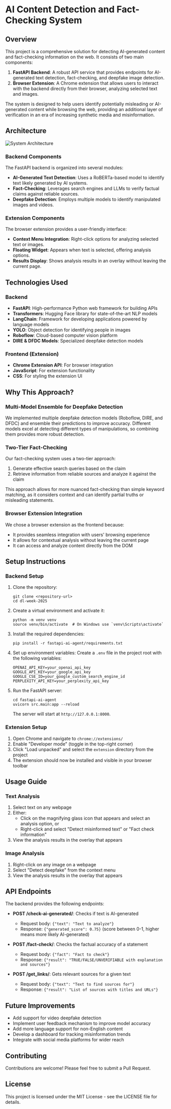 # AI Content Detection and Fact-Checking System

## Overview

This project is a comprehensive solution for detecting AI-generated content and fact-checking information on the web. It consists of two main components:

1. **FastAPI Backend**: A robust API service that provides endpoints for AI-generated text detection, fact-checking, and deepfake image detection.
2. **Browser Extension**: A Chrome extension that allows users to interact with the backend directly from their browser, analyzing selected text and images.

The system is designed to help users identify potentially misleading or AI-generated content while browsing the web, providing an additional layer of verification in an era of increasing synthetic media and misinformation.

## Architecture

![System Architecture](https://i.imgur.com/placeholder.png)

### Backend Components

The FastAPI backend is organized into several modules:

- **AI-Generated Text Detection**: Uses a RoBERTa-based model to identify text likely generated by AI systems.
- **Fact-Checking**: Leverages search engines and LLMs to verify factual claims against reliable sources.
- **Deepfake Detection**: Employs multiple models to identify manipulated images and videos.

### Extension Components

The browser extension provides a user-friendly interface:

- **Context Menu Integration**: Right-click options for analyzing selected text or images.
- **Floating Widget**: Appears when text is selected, offering analysis options.
- **Results Display**: Shows analysis results in an overlay without leaving the current page.

## Technologies Used

### Backend

- **FastAPI**: High-performance Python web framework for building APIs
- **Transformers**: Hugging Face library for state-of-the-art NLP models
- **LangChain**: Framework for developing applications powered by language models
- **YOLO**: Object detection for identifying people in images
- **Roboflow**: Cloud-based computer vision platform
- **DIRE & DFDC Models**: Specialized deepfake detection models

### Frontend (Extension)

- **Chrome Extension API**: For browser integration
- **JavaScript**: For extension functionality
- **CSS**: For styling the extension UI

## Why This Approach?

### Multi-Model Ensemble for Deepfake Detection

We implemented multiple deepfake detection models (Roboflow, DIRE, and DFDC) and ensemble their predictions to improve accuracy. Different models excel at detecting different types of manipulations, so combining them provides more robust detection.

### Two-Tier Fact-Checking

Our fact-checking system uses a two-tier approach:

1. Generate effective search queries based on the claim
2. Retrieve information from reliable sources and analyze it against the claim

This approach allows for more nuanced fact-checking than simple keyword matching, as it considers context and can identify partial truths or misleading statements.

### Browser Extension Integration

We chose a browser extension as the frontend because:

- It provides seamless integration with users' browsing experience
- It allows for contextual analysis without leaving the current page
- It can access and analyze content directly from the DOM

## Setup Instructions

### Backend Setup

1. Clone the repository:

   ```
   git clone <repository-url>
   cd dl-week-2025
   ```

2. Create a virtual environment and activate it:

   ```
   python -m venv venv
   source venv/bin/activate  # On Windows use `venv\Scripts\activate`
   ```

3. Install the required dependencies:

   ```
   pip install -r fastapi-ai-agent/requirements.txt
   ```

4. Set up environment variables:
   Create a `.env` file in the project root with the following variables:

   ```
   OPENAI_API_KEY=your_openai_api_key
   GOOGLE_API_KEY=your_google_api_key
   GOOGLE_CSE_ID=your_google_custom_search_engine_id
   PERPLEXITY_API_KEY=your_perplexity_api_key
   ```

5. Run the FastAPI server:
   ```
   cd fastapi-ai-agent
   uvicorn src.main:app --reload
   ```
   The server will start at `http://127.0.0.1:8000`.

### Extension Setup

1. Open Chrome and navigate to `chrome://extensions/`
2. Enable "Developer mode" (toggle in the top-right corner)
3. Click "Load unpacked" and select the `extension` directory from the project
4. The extension should now be installed and visible in your browser toolbar

## Usage Guide

### Text Analysis

1. Select text on any webpage
2. Either:
   - Click on the magnifying glass icon that appears and select an analysis option, or
   - Right-click and select "Detect misinformed text" or "Fact check information"
3. View the analysis results in the overlay that appears

### Image Analysis

1. Right-click on any image on a webpage
2. Select "Detect deepfake" from the context menu
3. View the analysis results in the overlay that appears

## API Endpoints

The backend provides the following endpoints:

- **POST /check-ai-generated/**: Checks if text is AI-generated

  - Request body: `{"text": "Text to analyze"}`
  - Response: `{"generated_score": 0.75}` (score between 0-1, higher means more likely AI-generated)

- **POST /fact-check/**: Checks the factual accuracy of a statement

  - Request body: `{"fact": "Fact to check"}`
  - Response: `{"result": "TRUE/FALSE/UNVERIFIABLE with explanation and sources"}`

- **POST /get_links/**: Gets relevant sources for a given text
  - Request body: `{"text": "Text to find sources for"}`
  - Response: `{"result": "List of sources with titles and URLs"}`

## Future Improvements

- Add support for video deepfake detection
- Implement user feedback mechanism to improve model accuracy
- Add more language support for non-English content
- Develop a dashboard for tracking misinformation trends
- Integrate with social media platforms for wider reach

## Contributing

Contributions are welcome! Please feel free to submit a Pull Request.

## License

This project is licensed under the MIT License - see the LICENSE file for details.
